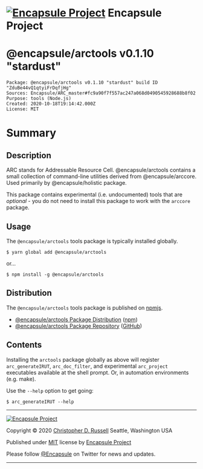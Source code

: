 # [![Encapsule Project](https://encapsule.io/images/blue-burst-encapsule.io-icon-72x72.png "Encapsule Project")](https://encapsule.io) Encapsule Project

# @encapsule/arctools v0.1.10 "stardust"

```
Package: @encapsule/arctools v0.1.10 "stardust" build ID "ZduBe44vQ1qtyiFrDqfjHg"
Sources: Encapsule/ARC_master#fc9a90f7f557ac247a068d0490545928688b8f02
Purpose: tools (Node.js)
Created: 2020-10-18T19:14:42.000Z
License: MIT
```

# Summary

## Description

ARC stands for Addressable Resource Cell. @encapsule/arctools contains a small collection of command-line utilities derived from @encapsule/arccore. Used primarily by @encapsule/holistic package.

This package contains experimental (i.e. undocumented) tools that are _optional_ - you do not need to install this package to work with the `arccore` package.

## Usage

The `@encapsule/arctools` tools package is typically installed globally.

```
$ yarn global add @encapsule/arctools
```

or...


```
$ npm install -g @encapsule/arctools
```

## Distribution

The `@encapsule/arctools` tools package is published on [npmjs](https://npmjs.com).

- [@encapsule/arctools Package Distribution](https://npmjs.com/package/@encapsule/arctools/v/0.1.10) ([npm](https://www.npmjs.com/@encapsule))
- [@encapsule/arctools Package Repository](https://github.com/Encapsule/arctools) ([GitHub](https://github.com/Encapsule))

## Contents

Installing the `arctools` package globally as above will register `arc_generateIRUT`, `arc_doc_filter`, and experimental `arc_project` executables available at the shell prompt. Or, in automation environments (e.g. make).

Use the `--help` option to get going:

```
$ arc_generateIRUT --help
```

<hr>

[![Encapsule Project](https://encapsule.io/images/blue-burst-encapsule.io-icon-72x72.png "Encapsule Project")](https://encapsule.io)

Copyright &copy; 2020 [Christopher D. Russell](https://github.com/ChrisRus) Seattle, Washington USA

Published under [MIT](./LICENSE) license by [Encapsule Project](https://encapsule.io)

Please follow [@Encapsule](https://twitter.com/Encapsule) on Twitter for news and updates.

<hr>